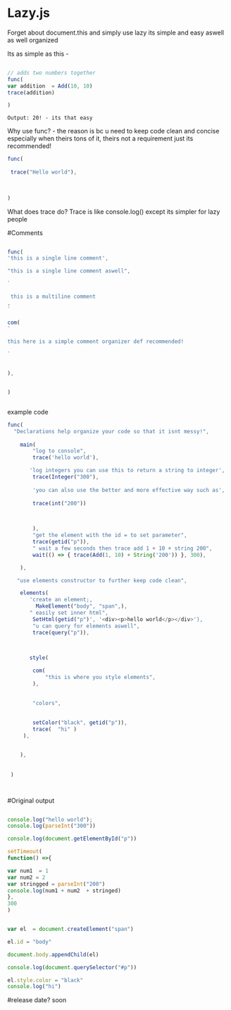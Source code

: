 # Lazy.js


Forget about document.this and simply use lazy its simple and easy aswell as well organized

Its as simple as this - 
```js

// adds two numbers together
func(
var addition  = Add(10, 10)
trace(addition)

)

```
```
Output: 20! - its that easy
```


Why use func? -  the reason is bc u need to keep code clean and concise especially when theirs tons of it, theirs not a requirement just its recommended!

```js
func(
 
 trace("Hello world"),
 
  

)

```

What does trace do?
Trace is like console.log() except its simpler for lazy people

#Comments


```js

func(
'this is a single line comment',

"this is a single line comment aswell",

`  

 this is a multiline comment
,
`

com(
`

this here is a simple comment organizer def recommended!

`


),


)



```

example code
```js
func(
  "Declarations help organize your code so that it isnt messy!",
  
    main(
        "log to console",
        trace('hello world'),

       'log integers you can use this to return a string to integer',
        trace(Integer("300"),
        
        'you can also use the better and more effective way such as',
        
        trace(int("200"))
        


        ),
        "get the element with the id = to set parameter",
        trace(getid("p")),
        " wait a few seconds then trace add 1 + 10 + string 200",
        wait(() => { trace(Add(1, 10) + String('200')) }, 300),

    ),

   "use elements constructor to further keep code clean",

    elements(
       'create an element;,
         MakeElement("body", "span",),
       " easily set inner html",
        SetHtml(getid("p")', '<div><p>hello world</p></div>'),
        "u can query for elements aswell",
        trace(query("p")),



       style(
       
        com(
            "this is where you style elements",
        ),
      

        "colors",
          
        
        setColor("black", getid("p")),
        trace(  "hi" )
     ),


    ),
      
      
 )




```
#Original output
```js

console.log("hello world");
console.log(parseInt("300"))

console.log(document.getElementById("p"))

setTimeout(
function() =>{

var num1  = 1
var num2 = 2
var stringged = parseInt("200")
console.log(num1 + num2  + stringed)
},
300
)


var el  = document.createElement("span")

el.id = "body"

document.body.appendChild(el)

console.log(document.querySelector("#p"))

el.style.color = "black"
console.log("hi")
```
#release date? soon

